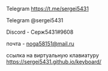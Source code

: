 Telegram  https://t.me/sergei5431

Telegram  @sergei5431

Discord -  Серж5431#9608

почта -  noga58151@mail.ru

ссылка на виртуальную клавиатуру  https://sergei5431.github.io/keyboard/
